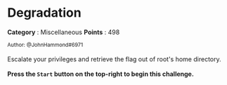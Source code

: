 # Degradation

**Category** : Miscellaneous
**Points** : 498

<small>Author: @JohnHammond#6971</small><br><br>Escalate your privileges and retrieve the flag out of root's home directory. <br><br> <b>Press the <code>Start</code> button on the top-right to begin this challenge.</b>




